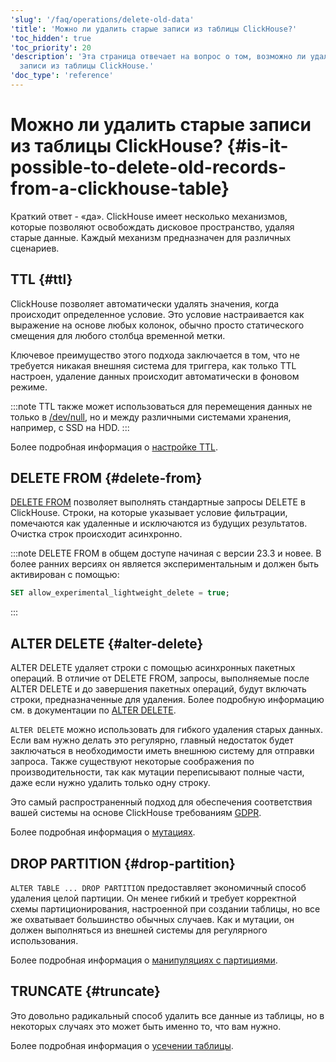 ```yaml
---
'slug': '/faq/operations/delete-old-data'
'title': 'Можно ли удалить старые записи из таблицы ClickHouse?'
'toc_hidden': true
'toc_priority': 20
'description': 'Эта страница отвечает на вопрос о том, возможно ли удалить старые
  записи из таблицы ClickHouse.'
'doc_type': 'reference'
---
```



# Можно ли удалить старые записи из таблицы ClickHouse? {#is-it-possible-to-delete-old-records-from-a-clickhouse-table}

Краткий ответ - «да». ClickHouse имеет несколько механизмов, которые позволяют освобождать дисковое пространство, удаляя старые данные. Каждый механизм предназначен для различных сценариев.

## TTL {#ttl}

ClickHouse позволяет автоматически удалять значения, когда происходит определенное условие. Это условие настраивается как выражение на основе любых колонок, обычно просто статического смещения для любого столбца временной метки.

Ключевое преимущество этого подхода заключается в том, что не требуется никакая внешняя система для триггера, как только TTL настроен, удаление данных происходит автоматически в фоновом режиме.

:::note
TTL также может использоваться для перемещения данных не только в [/dev/null](https://en.wikipedia.org/wiki/Null_device), но и между различными системами хранения, например, с SSD на HDD.
:::

Более подробная информация о [настройке TTL](../../engines/table-engines/mergetree-family/mergetree.md#table_engine-mergetree-ttl).

## DELETE FROM {#delete-from}

[DELETE FROM](/sql-reference/statements/delete.md) позволяет выполнять стандартные запросы DELETE в ClickHouse. Строки, на которые указывает условие фильтрации, помечаются как удаленные и исключаются из будущих результатов. Очистка строк происходит асинхронно.

:::note
DELETE FROM в общем доступе начиная с версии 23.3 и новее. В более ранних версиях он является экспериментальным и должен быть активирован с помощью:
```sql
SET allow_experimental_lightweight_delete = true;
```
:::

## ALTER DELETE {#alter-delete}

ALTER DELETE удаляет строки с помощью асинхронных пакетных операций. В отличие от DELETE FROM, запросы, выполняемые после ALTER DELETE и до завершения пакетных операций, будут включать строки, предназначенные для удаления. Более подробную информацию см. в документации по [ALTER DELETE](/sql-reference/statements/alter/delete.md).

`ALTER DELETE` можно использовать для гибкого удаления старых данных. Если вам нужно делать это регулярно, главный недостаток будет заключаться в необходимости иметь внешнюю систему для отправки запроса. Также существуют некоторые соображения по производительности, так как мутации переписывают полные части, даже если нужно удалить только одну строку.

Это самый распространенный подход для обеспечения соответствия вашей системы на основе ClickHouse требованиям [GDPR](https://gdpr-info.eu).

Более подробная информация о [мутациях](/sql-reference/statements/alter#mutations).

## DROP PARTITION {#drop-partition}

`ALTER TABLE ... DROP PARTITION` предоставляет экономичный способ удаления целой партиции. Он менее гибкий и требует корректной схемы партиционирования, настроенной при создании таблицы, но все же охватывает большинство обычных случаев. Как и мутации, он должен выполняться из внешней системы для регулярного использования.

Более подробная информация о [манипуляциях с партициями](/sql-reference/statements/alter/partition).

## TRUNCATE {#truncate}

Это довольно радикальный способ удалить все данные из таблицы, но в некоторых случаях это может быть именно то, что вам нужно.

Более подробная информация о [усечении таблицы](/sql-reference/statements/truncate.md).
